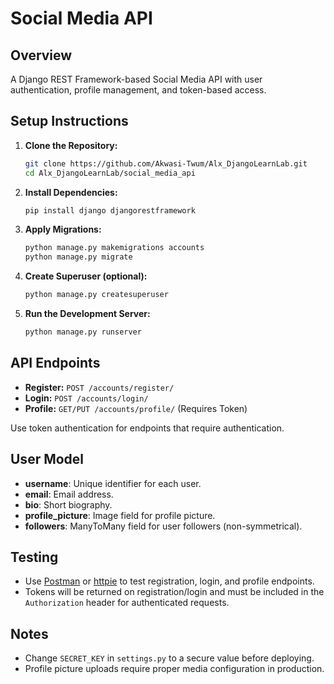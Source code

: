 # Social Media API

## Overview

A Django REST Framework-based Social Media API with user authentication, profile management, and token-based access.

## Setup Instructions

1. **Clone the Repository:**
   ```bash
   git clone https://github.com/Akwasi-Twum/Alx_DjangoLearnLab.git
   cd Alx_DjangoLearnLab/social_media_api
   ```

2. **Install Dependencies:**
   ```bash
   pip install django djangorestframework
   ```

3. **Apply Migrations:**
   ```bash
   python manage.py makemigrations accounts
   python manage.py migrate
   ```

4. **Create Superuser (optional):**
   ```bash
   python manage.py createsuperuser
   ```

5. **Run the Development Server:**
   ```bash
   python manage.py runserver
   ```

## API Endpoints

- **Register:** `POST /accounts/register/`
- **Login:** `POST /accounts/login/`
- **Profile:** `GET/PUT /accounts/profile/` (Requires Token)

Use token authentication for endpoints that require authentication.

## User Model

- **username**: Unique identifier for each user.
- **email**: Email address.
- **bio**: Short biography.
- **profile_picture**: Image field for profile picture.
- **followers**: ManyToMany field for user followers (non-symmetrical).

## Testing

- Use [Postman](https://www.postman.com/) or [httpie](https://httpie.io/) to test registration, login, and profile endpoints.
- Tokens will be returned on registration/login and must be included in the `Authorization` header for authenticated requests.

## Notes

- Change `SECRET_KEY` in `settings.py` to a secure value before deploying.
- Profile picture uploads require proper media configuration in production.

